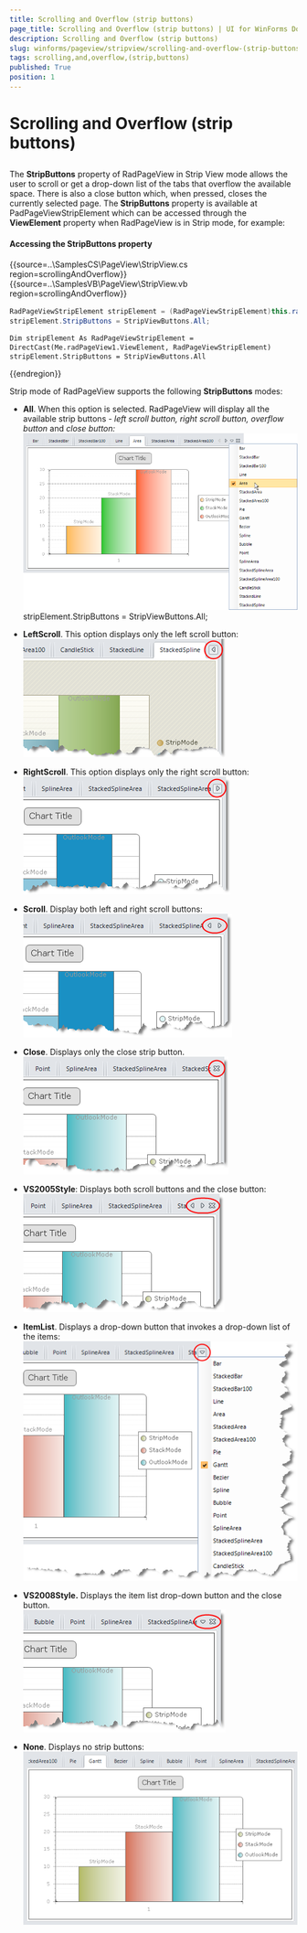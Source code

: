 ```yaml
---
title: Scrolling and Overflow (strip buttons)
page_title: Scrolling and Overflow (strip buttons) | UI for WinForms Documentation
description: Scrolling and Overflow (strip buttons)
slug: winforms/pageview/stripview/scrolling-and-overflow-(strip-buttons)
tags: scrolling,and,overflow,(strip,buttons)
published: True
position: 1
---
```


# Scrolling and Overflow (strip buttons)



## 

The __StripButtons__ property of RadPageView in Strip View mode allows the user to scroll or get a drop-down list of the tabs that overflow the available space. There is also a close button which, when pressed, closes the currently selected page. The __StripButtons__ property is available at PadPageViewStripElement which can be accessed through the __ViewElement__ property when RadPageView is in Strip mode, for example:

#### Accessing the StripButtons property

{{source=..\SamplesCS\PageView\StripView.cs region=scrollingAndOverflow}} 
{{source=..\SamplesVB\PageView\StripView.vb region=scrollingAndOverflow}} 

````C#
RadPageViewStripElement stripElement = (RadPageViewStripElement)this.radPageView1.ViewElement;
stripElement.StripButtons = StripViewButtons.All;

````
````VB.NET
Dim stripElement As RadPageViewStripElement = DirectCast(Me.radPageView1.ViewElement, RadPageViewStripElement)
stripElement.StripButtons = StripViewButtons.All

````

{{endregion}} 


Strip mode of RadPageView supports the following __StripButtons__ modes:

* __All__. When this option is selected. RadPageView will display all the available strip buttons - *left scroll button, right scroll button, overflow button* and *close button:* <br>![](images/pageview-stripview-scrolling-and-overflow001.png) stripElement.StripButtons = StripViewButtons.All;

* __LeftScroll__. This option displays only the left scroll button:<br>![](images/pageview-stripview-scrolling-and-overflow002.png)

* __RightScroll__. This option displays only the right scroll button:<br>![](images/pageview-stripview-scrolling-and-overflow003.png)

* __Scroll__. Display both left and right scroll buttons:<br>![](images/pageview-stripview-scrolling-and-overflow004.png)

* __Close__. Displays only the close strip button.<br>![](images/pageview-stripview-scrolling-and-overflow005.png)

* __VS2005Style__: Displays both scroll buttons and the close button: <br>![](images/pageview-stripview-scrolling-and-overflow006.png)

* __ItemList__. Displays a drop-down button that invokes a drop-down list of the items:<br>![](images/pageview-stripview-scrolling-and-overflow007.png)

* __VS2008Style.__ Displays the item list drop-down button and the close button.<br>![](images/pageview-stripview-scrolling-and-overflow008.png)

* __None__. Displays no strip buttons:<br>![](images/pageview-stripview-scrolling-and-overflow009.png)
